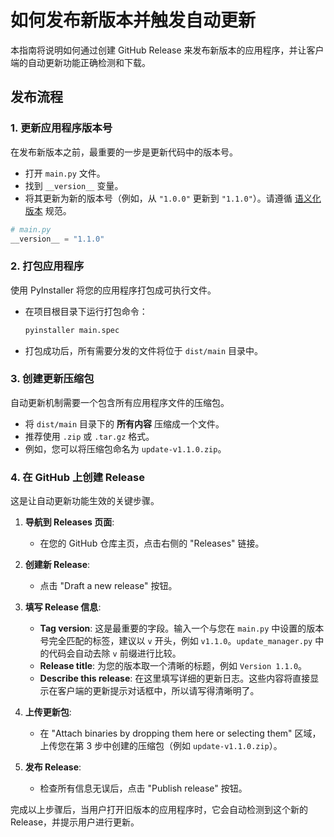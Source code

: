 # 如何发布新版本并触发自动更新

本指南将说明如何通过创建 GitHub Release 来发布新版本的应用程序，并让客户端的自动更新功能正确检测和下载。

## 发布流程

### 1. 更新应用程序版本号

在发布新版本之前，最重要的一步是更新代码中的版本号。

-   打开 `main.py` 文件。
-   找到 `__version__` 变量。
-   将其更新为新的版本号（例如，从 `"1.0.0"` 更新到 `"1.1.0"`）。请遵循 [语义化版本](https://semver.org/lang/zh-CN/) 规范。

```python
# main.py
__version__ = "1.1.0" 
```

### 2. 打包应用程序

使用 PyInstaller 将您的应用程序打包成可执行文件。

-   在项目根目录下运行打包命令：
    ```bash
    pyinstaller main.spec
    ```
-   打包成功后，所有需要分发的文件将位于 `dist/main` 目录中。

### 3. 创建更新压缩包

自动更新机制需要一个包含所有应用程序文件的压缩包。

-   将 `dist/main` 目录下的 **所有内容** 压缩成一个文件。
-   推荐使用 `.zip` 或 `.tar.gz` 格式。
-   例如，您可以将压缩包命名为 `update-v1.1.0.zip`。

### 4. 在 GitHub 上创建 Release

这是让自动更新功能生效的关键步骤。

1.  **导航到 Releases 页面**:
    -   在您的 GitHub 仓库主页，点击右侧的 "Releases" 链接。

2.  **创建新 Release**:
    -   点击 "Draft a new release" 按钮。

3.  **填写 Release 信息**:
    -   **Tag version**: 这是最重要的字段。输入一个与您在 `main.py` 中设置的版本号完全匹配的标签，建议以 `v` 开头，例如 `v1.1.0`。`update_manager.py` 中的代码会自动去除 `v` 前缀进行比较。
    -   **Release title**: 为您的版本取一个清晰的标题，例如 `Version 1.1.0`。
    -   **Describe this release**: 在这里填写详细的更新日志。这些内容将直接显示在客户端的更新提示对话框中，所以请写得清晰明了。

4.  **上传更新包**:
    -   在 "Attach binaries by dropping them here or selecting them" 区域，上传您在第 3 步中创建的压缩包（例如 `update-v1.1.0.zip`）。

5.  **发布 Release**:
    -   检查所有信息无误后，点击 "Publish release" 按钮。

完成以上步骤后，当用户打开旧版本的应用程序时，它会自动检测到这个新的 Release，并提示用户进行更新。